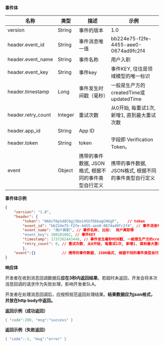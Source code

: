 
**事件体**

| 名称               | 类型    | 描述                                                 | 示例                                                 |
| ------------------ | ------- | ---------------------------------------------------- | ---------------------------------------------------- |
| version            | String  | 事件的版本                                           | 1.0                                                  |
| header.event_id    | String  | 事件消息唯一值                                       | bb224e75-f2fe-4455-aee0-0674ad9fc2f4                 |
| header.event_name  | String  | 事件名称                                             | 用户入职                                             |
| header.event_key   | String  | 事件key                                              | 事件KEY, 往往是领域模型的唯一标识                    |
| header.timestamp   | Long    | 事件发生时间戳（毫秒）                               | 一般是生产方的createdTime或updatedTime               |
| header.retry_count | Integer | 重试次数                                             | 从0开始, 每重试1次, 新增1, 直到最大重试次数          |
| header.app_id      | String  | App ID                                               |                                                      |
| header.token       | String  | token                                                | 字段即 Verification Token。                          |
| event              | Object  | 携带的事件数据, JSON格式, 根据不同的事件类型自行定义 | 携带的事件数据, JSON格式, 根据不同的事件类型自行定义 |

**事件体示例**

```JSON
{
    "version": "1.0",
    "header": { 
        "token": "066zT6pS4QCbgj5Do145GfDbbagCHGgF",    // token
        "event_id": "bb224e75-f2fe-4455-aee0-0674ad9fc2f4", // 事件消息唯一值
        "event_name": "用户离职", // 事件名称, 比如:  用户离职等
        "event_key": 100101002, // 事件KEY
        "timestamp": 1737262443448, // 事件发生毫秒时间戳, 一般是生产方的createdTime或updatedTime
        "retry_count": 0, // 重试次数, 从0开始, 每重试1次, 新增1, 直到最大重试次数    
        },
    "event":{}            // 携带的事件数据, JSON格式, 根据不同的事件类型自行定义
}
```

**响应体**

开发者在收到消息回调数据后**应在3秒内返回结果**。若超时未返回，开发会将本次消息回调的请求作为失败处理，影响开发者SLA。

开发者在处理消息回调后，应按照规范返回处理结果。**结果数据应为****json****格式，并放在http body中返回。**

**返回示例（成功返回）**

```Java
{ "code":200, "msg":"success" }
```

**返回示例（失败返回）**

```Java
{ "code":-1, "msg":"error" }
```